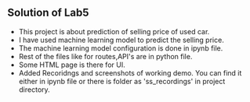 ## Solution of Lab5
- This project is about prediction of selling price of used car.
- I have used machine learning model to predict the selling price.
- The machine learning model configuration is done in ipynb file.
- Rest of the files like for routes,API's are in python file.
- Some HTML page is there for UI.
- Added Recoridngs and screenshots of working demo. You can find it either in ipynb file or there is folder as 'ss_recordings' in project  directory.
